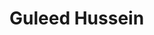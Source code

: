 <!DOCTYPE html>
<html>
<head>
	<title></title>
	<meta charset="utf-8"/>
	<link rel="stylesheet" type="text/css" href="main.css">
</head>
<body>
	<h1> Guleed Hussein  </h1>
</body>
</html>

